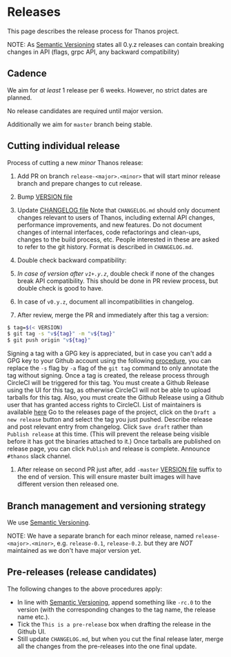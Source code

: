 # Releases

This page describes the release process for Thanos project.

NOTE: As [Semantic Versioning](http://semver.org/spec/v2.0.0.html) states all 0.y.z releases can contain breaking changes in API (flags, grpc API, any backward compatibility)

## Cadence

We aim for *at least* 1 release per 6 weeks. However, no strict dates are planned.

No release candidates are required until major version. 

Additionally we aim for `master` branch being stable.

## Cutting individual release

Process of cutting a new *minor* Thanos release:

1. Add PR on branch `release-<major>.<minor>` that will start minor release branch and prepare changes to cut release. 
1. Bump [VERSION file](/VERSION)
1. Update [CHANGELOG file](/CHANGELOG.md)
  Note that `CHANGELOG.md` should only document changes relevant to users of Thanos, including external API changes, performance improvements, and new features. Do not document changes of internal interfaces, code refactorings and clean-ups, changes to the build process, etc. People interested in these are asked to refer to the git history. 
  Format is described in `CHANGELOG.md`.

1. Double check backward compatibility:
  1. *In case of version after `v1+.y.z`*, double check if none of the changes break API compatibility. This should be done in PR review process, but double check is good to have. 
  1. In case of `v0.y.z`, document all incompatibilities in changelog.
1. After review, merge the PR and immediately after this tag a version:
  
  ```bash
  $ tag=$(< VERSION)
  $ git tag -s "v${tag}" -m "v${tag}"
  $ git push origin "v${tag}"
  ```
 
  Signing a tag with a GPG key is appreciated, but in case you can't add a GPG key to your Github account using the following [procedure](https://help.github.com/articles/generating-a-gpg-key/), you can replace the `-s` flag by `-a` flag of the `git tag` command to only annotate the tag without signing.
  Once a tag is created, the release process through CircleCI will be triggered for this tag.
  You must create a Github Release using the UI for this tag, as otherwise CircleCI will not be able to upload tarballs for this tag. Also, you must create the Github Release using a Github user that has granted access rights to CircleCI. List of maintainers is available [here](/MAINTAINERS.md)
  Go to the releases page of the project, click on the `Draft a new release` button and select the tag you just pushed. Describe release and post relevant entry from changelog. Click `Save draft` rather than `Publish release` at this time. (This will prevent the release being visible before it has got the binaries attached to it.)
  Once tarballs are published on release page, you can click `Publish` and release is complete. Announce `#thanos` slack channel.
  
1. After release on second PR just after, add `-master` [VERSION file](/VERSION) suffix to the end of version. This will ensure master built images will have different version then released one.

## Branch management and versioning strategy

We use [Semantic Versioning](http://semver.org/).

NOTE: We have a separate branch for each minor release, named `release-<major>.<minor>`, e.g. `release-0.1`, `release-0.2`. but they are 
*NOT* maintained as we don't have major version yet.

## Pre-releases (release candidates)

The following changes to the above procedures apply:

* In line with [Semantic Versioning](http://semver.org/), append something like `-rc.0` to the version (with the corresponding changes to the tag name, the release name etc.).
* Tick the `This is a pre-release` box when drafting the release in the Github UI.
* Still update `CHANGELOG.md`, but when you cut the final release later, merge all the changes from the pre-releases into the one final update.
